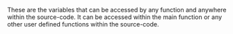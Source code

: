 These are the variables that can be accessed by any function and anywhere within  the source-code. It can be accessed within the main function or any other user defined functions within the source-code.